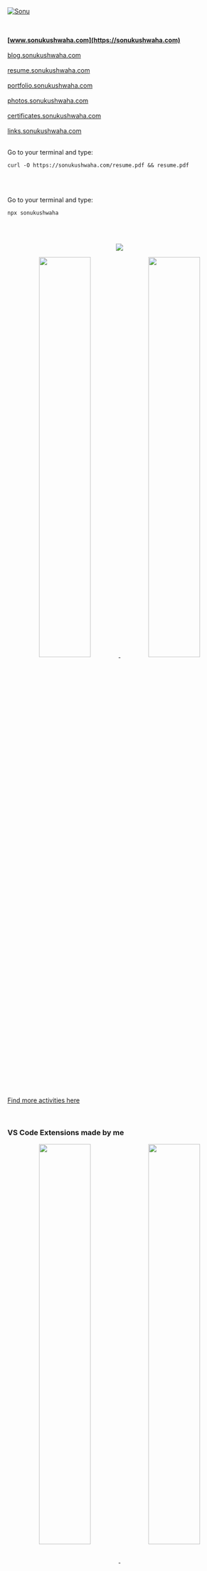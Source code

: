 

<a href="https://singlebucks.blogspot.com">
  <img src="https://github-production-user-asset-6210df.s3.amazonaws.com/51280276/259658473-fa5613c8-a716-4102-be9a-b46e241be13a.png" alt="Sonu">
</a>



<br><br>
**[www.sonukushwaha.com](https://sonukushwaha.com)**
<br>
<br>
[blog.sonukushwaha.com](https://blog.sonukushwaha.com)
<br>
<br>
[resume.sonukushwaha.com](https://resume.sonukushwaha.com)
<br><br>
[portfolio.sonukushwaha.com](https://portfolio.sonukushwaha.com)
<br>
<br>
[photos.sonukushwaha.com](https://photos.sonukushwaha.com)
<br>
<br>
[certificates.sonukushwaha.com](https://certificates.sonukushwaha.com)
<br>
<br>
[links.sonukushwaha.com](https://links.sonukushwaha.com)
<br>
<br>



Go to your terminal and type: 
```
curl -O https://sonukushwaha.com/resume.pdf && resume.pdf
```

<br>
<br>


Go to your terminal and type: 
```
npx sonukushwaha
```


<br/>
<br/>

<p align="center">
  <a href="https://flyingsonu122.github.io"><img src="https://github-profile-summary-cards.vercel.app/api/cards/profile-details?username=flyingsonu122&theme=vue"/></a>
</p>


<p align="center">
	<a href="https://flyingsonu122.github.io"><img width="48%" src="https://github-readme-stats.vercel.app/api?username=flyingsonu122&show_icons=true&theme=vue" />
	<img width="48%" src="https://github-readme-streak-stats.herokuapp.com/?user=flyingsonu122&theme=vue" /></a>
</p>


[Find more activities here](https://metrics.lecoq.io/about/flyingsonu122)

<br/>

### VS Code Extensions made by me

<p align="center">
<a href="https://marketplace.visualstudio.com/items?itemName=flyingsonu.flyingsonu-dark"><img align="center" width="48%"  src="https://github-readme-stats.vercel.app/api/pin/?username=flyingsonu122&repo=flyingsonu-theme&theme=buefy" />
</a> 
<a href="https://marketplace.visualstudio.com/items?itemName=SonuKumarKushwaha.search-sonu-blog"><img align="center" width="48%"  src="https://github-readme-stats.vercel.app/api/pin/?username=flyingsonu122&repo=search-sonu-blog&theme=buefy" />
</a> 
</p>
<br /><br />

### NPM packages made by me

[![numbers-game](https://nodei.co/npm/numbers-game.png?compact=true)](https://www.npmjs.com/package/numbers-game)
[![sonukushwaha](https://nodei.co/npm/sonukushwaha.png?compact=true)](https://www.npmjs.com/package/sonukushwaha)

<br><br><br><br>

**[See Browser Extensions Created by me](https://microsoftedge.microsoft.com/addons/search?developer=singlebucks)**

<br/><br/>

<p align="center">
	<a href="https://singlebucks.blogspot.com"><img src="https://img.shields.io/badge/Website-blueviolet?style=flat&logo=google-chrome&logoColor=white" alt="website"></a>
	<a href="https://www.linkedin.com/in/sonukumarkushwaha/"><img src="https://img.shields.io/badge/LinkedIn--_.svg?style=social&logo=linkedin" alt="LinkedIn"></a>
	<a href="https://www.youtube.com/@flyingsonu736"><img src="https://img.shields.io/youtube/channel/subscribers/UCugIYeIc-HzCp-SZxRwuQbA?label=YouTube&style=social&logo=YouTube" alt="YouTube"></a>
	<a href="https://twitter.com/iamsonukushwaha"><img src="https://img.shields.io/twitter/follow/iamsonukushwaha?label=Twitter&style=social" alt="Twitter"></a>
	<a href="https://github.com/flyingsonu122"><img src="https://img.shields.io/github/followers/flyingsonu122?label=Github&style=social" alt="Github"></a>
</p>

<br><br>
